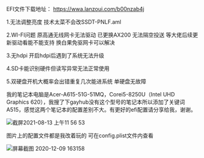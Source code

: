 
EFI文件下载地址： https://wwa.lanzoui.com/b00nzab4j 

1.无法调整亮度 技术太菜不会改SSDT-PNLF.aml

2.WI-FI问题 原高通无线网卡无法驱动 已更换AX200 无法隔空投送 等大佬后续更新驱动看能不能支持 换白果免驱网卡可以解决

3.无hdpi 开启hdpi后遇到了系统无法升级

4.SD卡能识别硬件但读写异常无法正常使用

5.双硬盘开机大概率会出错重复几次能进系统 单硬盘无故障

我的笔记本电脑是Acer-A615-51G-51MQ，Corei5-8250U（Intel UHD Graphics 620），我搜了下gayhub没有这个型号的笔记本所以添加了关键词A515，感觉这两个笔记本的配置差别不大。有更好的efi配置请分享给我，谢谢。

![截屏2021-08-13 上午11 56 53](https://user-images.githubusercontent.com/67421836/129302893-6cb3954e-9356-4dc9-80e0-000f0ea93af2.png)

图片上的配置文件都是我改着玩的 可在config.plist文件内查看

![屏幕截图 2020-12-09 163158](https://user-images.githubusercontent.com/67421836/129293568-424256ba-1b45-428f-8a57-f515ef3cb905.png)
